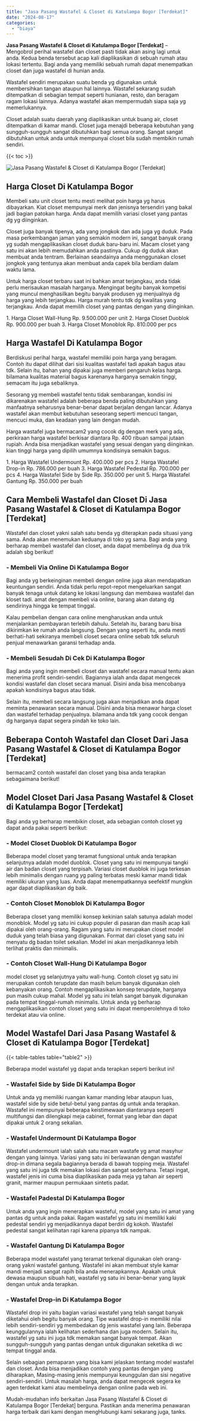 ```yaml
---
title: "Jasa Pasang Wastafel & Closet di Katulampa Bogor [Terdekat]"
date: "2024-08-17"
categories: 
  - "biaya"
---
```


**Jasa Pasang Wastafel & Closet di Katulampa Bogor \[Terdekat\]** – Mengobrol perihal wastafel dan closet pasti tidak akan asing lagi untuk anda. Kedua benda tersebut acap kali diaplikasikan di sebuah rumah atau lokasi tertentu. Bagi anda yang memiliki sebuah rumah dapat menempatkan closet dan juga wastafel di hunian anda.

Wastafel sendiri merupakan suatu benda yg digunakan untuk membersihkan tangan ataupun hal lainnya. Wastafel sekarang sudah ditempatkan di sebagian tempat seperti hunianan, resto, dan beragam ragam lokasi lainnya. Adanya wastafel akan mempermudah siapa saja yg memerlukannya.

Closet adalah suatu daerah yang diaplikasikan untuk buang air, closet ditempatkan di kamar mandi. Closet juga menajdi beberapa kebutuhan yang sungguh-sungguh sangat dibutuhkan bagi semua orang. Sangat sangat dibutuhkan untuk anda untuk mempunyai closet bila sudah membikin rumah sendiri.

{{< toc >}}

![Jasa Pasang Wastafel & Closet di Katulampa Bogor [Terdekat]](/images/wastafel-closet-murah66.png)

## Harga Closet Di Katulampa Bogor

Membeli satu unit closet tentu mesti melihat poin harga yg harus dibayarkan. Kiat closet mempunyai merk dan jenisnya tersendiri yang bakal jadi bagian patokan harga. Anda dapat memilih variasi closet yang pantas dg yg diinginkan.

Closet juga banyak tipenya, ada yang jongkok dan ada juga yg duduk. Pada masa perkembangan jaman yang semakin modern ini, sangat banyak orang yg sudah mengaplikasikan closet duduk baru-baru ini. Macam closet yang satu ini akan lebih memudahkan anda pastinya. Cukup dg duduk akan membuat anda tentram. Berlainan seandainya anda menggunakan closet jongkok yang tentunya akan membuat anda capek bila berdiam dalam waktu lama.

Untuk harga closet terbaru saat ini bahkan amat terjangkau, anda tidak perlu merisaukan masalah harganya. Mengingat begitu banyak kompetisi yang muncul menghasilkan begitu banyak produsen yg menjualnya dg harga yang lebih terjangkau. Harga murah tentu tdk dg kwalitas yang terjangkau. Anda dapat memilih closet yang pantas dengan yang diinginkan.

1\. Harga Closet Wall-Hung Rp. 9.500.000 per unit 2. Harga Closet Duoblok Rp. 900.000 per buah 3. Harga Closet Monoblok Rp. 810.000 per pcs

## Harga Wastafel Di Katulampa Bogor

Berdiskusi perihal harga, wastafel memiliki poin harga yang beragam. Contoh itu dapat dilihat dari sisi kualitas wastafel tadi apakah bagus atau tdk. Selain itu, bahan yang dipakai juga memberi pengaruh kelas harga. bilamana kualitas material bagus karenanya harganya semakin tinggi, semacam itu juga sebaliknya.

Sesorang yg membeli wastafel tentu tidak sembarangan, kondisi ini dikarenakan wastafel adalah beberapa benda paling dibutuhkan yang manfaatnya seharusnya benar-benar dapat berjalan dengan lancar. Adanya wastafel akan membut kebutuhan seseorang seperti mencuci tangan, mencuci muka, dan keadaan yang lain dengan mudah.

Harga wastafel juga bermacam2 yang cocok dg dengan merk yang ada, perkiraan harga wastafel berkisar diantara Rp. 400 ribuan sampai jutaan rupiah. Anda bisa menjadikan wastafel yang sesuai dengan yang diinginkan. kian tinggi harga yang dipilih umumnya kondisinya semakin bagus.

1\. Harga Wastafel Undermount Rp. 400.000 per pcs 2. Harga Wastafel Drop-in Rp. 786.000 per buah 3. Harga Wastafel Pedestal Rp. 700.000 per pcs 4. Harga Wastafel Side by Side Rp. 350.000 per unit 5. Harga Wastafel Gantung Rp. 350.000 per buah

## Cara Membeli Wastafel dan Closet Di Jasa Pasang Wastafel & Closet di Katulampa Bogor \[Terdekat\]

Wastafel dan closet yakni salah satu benda yg diterapkan pada situasi yang sama. Anda akan menemukan keduanya di toko yg sama. Bagi anda yang berharap membeli wastafel dan closet, anda dapat membelinya dg dua trik adalah sbg berikut!

### \- Membeli Via Online Di Katulampa Bogor

Bagi anda yg berkeinginan membeli dengan online juga akan mendapatkan keuntungan sendiri. Anda tidak perlu repot-repot mengeluarkan sangat banyak tenaga untuk datang ke lokasi langsung dan membawa wastafel dan kloset tadi. amat dengan membeli via online, barang akan datang dg sendirinya hingga ke tempat tinggal.

Kalau pembelian dengan cara online mengharuskan anda untuk menjalankan pembayaran terlebih dahulu. Setelah itu, barang baru bisa dikirimkan ke rumah anda langsung. Dengan yang seperti itu, anda mesti berhati-hati sekiranya membeli closet secara online sebab tdk seluruh penjual menawarkan garansi terhadap anda.

### \- Membeli Sesudah Di Cek Di Katulampa Bogor

Bagi anda yang ingin membeli closet dan wastafel secara manual tentu akan menerima profit sendiri-sendiri. Bagiannya ialah anda dapat mengecek kondisi wastafel dan closet secara manual. Disini anda bisa mencobanya apakah kondisinya bagus atau tidak.

Selain itu, membeli secara langsung juga akan menjadikan anda dapat meminta penawaran secara manual. Disini anda bisa menawar harga closet dan wastafel terhadap penjualnya. bilamana anda tdk yang cocok dengan dg harganya dapat segera pindah ke toko lain.

## Beberapa Contoh Wastafel dan Closet Dari Jasa Pasang Wastafel & Closet di Katulampa Bogor \[Terdekat\]

bermacam2 contoh wastafel dan closet yang bisa anda terapkan sebagaimana berikut!

## Model Closet Dari Jasa Pasang Wastafel & Closet di Katulampa Bogor \[Terdekat\]

Bagi anda yg berharap membikin closet, ada sebagian contoh closet yg dapat anda pakai seperti berikut:

### \- Model Closet Duoblok Di Katulampa Bogor

Beberapa model closet yang teramat fungsional untuk anda terapkan selanjutnya adalah model duoblok. Closet yang satu ini mempunyai tangki air dan badan closet yang terpisah. Variasi closet duoblok ini juga terkesan lebih minimalis dengan ruang yg paling terbatas meski kamar mandi tidak memiliki ukuran yang luas. Anda dapat menempatkannya seefektif mungkin agar dapat diaplikasikan dg baik.

### \- Contoh Closet Monoblok Di Katulampa Bogor

Beberapa closet yang memiliki konsep kekinian salah satunya adalah model monoblok. Model yg satu ini cukup populer di pasaran dan masih acap kali dipakai oleh orang-orang. Ragam yang satu ini merupakan closet model duduk yang telah biasa yang digunakan. Format dari closet yang satu ini menyatu dg badan toilet sekalian. Model ini akan menjadikannya lebih terlihat praktis dan minimalis.

### \- Contoh Closet Wall-Hung Di Katulampa Bogor

model closet yg selanjutnya yaitu wall-hung. Contoh closet yg satu ini merupakan contoh terupdate dan masih belum banyak digunakan oleh kebanyakan orang. Contoh mengaplikasikan konsep terupdate, harganya pun masih cukup mahal. Model yg satu ini telah sangat banyak digunakan pada tempat tinggal-rumah minimalis. Untuk anda yg berharap mengaplikasikan contoh closet yang satu ini dapat memperolehnya di toko terdekat atau via online.

## Model Wastafel Dari Jasa Pasang Wastafel & Closet di Katulampa Bogor \[Terdekat\]

{{< table-tables table="table2" >}}

Beberapa model wastafel yg dapat anda terapkan seperti berikut ini!

### \- Wastafel Side by Side Di Katulampa Bogor

Untuk anda yg memiliki ruangan kamar manding lebar ataupun luas, wastafel side by side betul-betul yang pantas dg untuk anda terapkan. Wastafel ini mempunyai beberapa keistimewaan diantaranya seperti multifungsi dan dilengkapi meja cabinet, format yang lebar dan dapat dipakai untuk 2 orang sekalian.

### \- Wastafel Undermount Di Katulampa Bogor

Wastafel undermount ialah salah satu macam wastafe yg amat masyhur dengan yang lainnya. Variasi yang satu ini berlawanan dengan wastafel drop-in dimana segala bagiannya berada di bawah topping meja. Wastafel yang satu ini juga tdk memakan lokasi dan sangat sederhana. Tetapi ingat, wastafel jenis ini cuma bisa diaplikasikan pada meja yg tahan air seperti granit, marmer maupun permukaan sintetis padat.

### \- Wastafel Padestal Di Katulampa Bogor

Untuk anda yang ingin menerapkan wasteful, model yang satu ini amat yang pantas dg untuk anda pakai. Ragam wastafel yg satu ini memiliki kaki pedestal sendiri yg menjadikannya dapat berdiri dg kokoh. Wastafel pedestal sangat kelihatan rapi karena pipanya tdk nampak.

### \- Wastafel Gantung Di Katulampa Bogor

Beberapa model wastafel yang teramat terkenal digunakan oleh orang-orang yakni wastafel gantung. Wastafel ini akan membuat style kamar mandi menjadi sangat rapih bila anda menerapkannya. Apakah untuk dewasa maupun sibuah hati, wastafel yg satu ini benar-benar yang layak dengan untuk anda terapkan.

### \- Wastafel Drop-in Di Katulampa Bogor

Wastafel drop ini yaitu bagian variasi wastafel yang telah sangat banyak diketahui oleh begitu banyak orang. Tipe wastafel drop-in memiliki nilai lebih sendiri-sendiri yg membedakan dg jenis wastafel yang lain. Beberapa keunggulannya ialah kelihatan sederhana dan juga modern. Selain itu, wastafel yg satu ini juga tdk memakan sangat banyak tempat. Akan sungguh-sungguh yang pantas dengan untuk digunakan seketika di wc tempat tinggal anda.

Selain sebagian pemaparan yang bisa kami jelaskan tentang model wastafel dan closet. Anda bisa menjadikan contoh yang pantas dengan yang diharapkan, Masing-masing jenis mempunyai keunggulan dan sisi negative sendiri-sendiri. Untuk masalah harga, anda dapat mengecek segera ke agen terdekat kami atau membelinya dengan online pada web ini.

Mudah-mudahan info berkaitan Jasa Pasang Wastafel & Closet di Katulampa Bogor \[Terdekat\] berguna. Pastikan anda menerima penawaran harga terbaik dari kami dengan mengHubungi kami sekarang juga, tanks.
